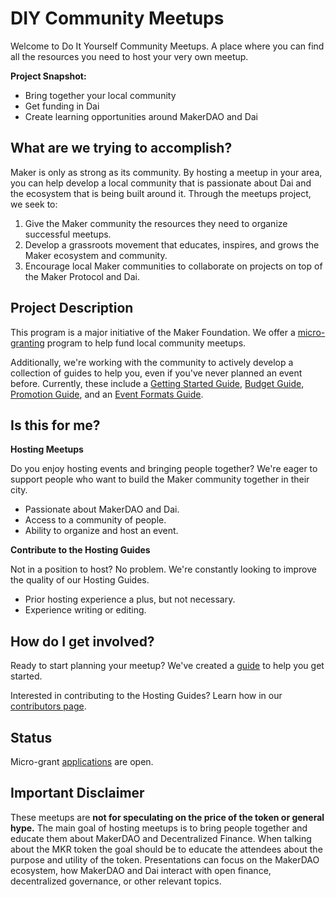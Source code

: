 # DIY Community Meetups

Welcome to Do It Yourself Community Meetups. A place where you can find all the resources you need to host your very own meetup.

**Project Snapshot:**

- Bring together your local community
- Get funding in Dai
- Create learning opportunities around MakerDAO and Dai

## What are we trying to accomplish?

Maker is only as strong as its community. By hosting a meetup in your area, you can help develop a local community that is passionate about Dai and the ecosystem that is being built around it. Through the meetups project, we seek to:

1. Give the Maker community the resources they need to organize successful meetups.
1. Develop a grassroots movement that educates, inspires, and grows the Maker ecosystem and community.
1. Encourage local Maker communities to collaborate on projects on top of the Maker Protocol and Dai.

## Project Description

This program is a major initiative of the Maker Foundation. We offer a [micro-granting](community/meetups/meetups-en/requesting-funds.md) program to help fund local community meetups.

Additionally, we're working with the community to actively develop a collection of guides to help you, even if you've never planned an event before. Currently, these include a [Getting Started Guide](community/meetups/meetups-en/getting-started-guide.md), [Budget Guide](community/meetups/meetups-en/Budget-Guide.md), [Promotion Guide](community/meetups/meetups-en/Promotion-Guide.md), and an [Event Formats Guide](community/meetups/meetups-en/Event-Formats-Guide.md).

## Is this for me?

**Hosting Meetups**

Do you enjoy hosting events and bringing people together? We're eager to support people who want to build the Maker community together in their city.

- Passionate about MakerDAO and Dai.
- Access to a community of people.
- Ability to organize and host an event.

**Contribute to the Hosting Guides**

Not in a position to host? No problem. We're constantly looking to improve the quality of our Hosting Guides.

- Prior hosting experience a plus, but not necessary.
- Experience writing or editing.

## How do I get involved?

Ready to start planning your meetup? We've created a [guide](community/meetups/meetups-en/getting-started-guide.md) to help you get started.

Interested in contributing to the Hosting Guides? Learn how in our [contributors page](./contributing/read-me.md).

## Status

Micro-grant [applications](https://airtable.com/shr415iT3e8S8nuzS) are open.

## Important Disclaimer

These meetups are **not for speculating on the price of the token or general hype.** The main goal of hosting meetups is to bring people together and educate them about MakerDAO and Decentralized Finance. When talking about the MKR token the goal should be to educate the attendees about the purpose and utility of the token. Presentations can focus on the MakerDAO ecosystem, how MakerDAO and Dai interact with open finance, decentralized governance, or other relevant topics.
